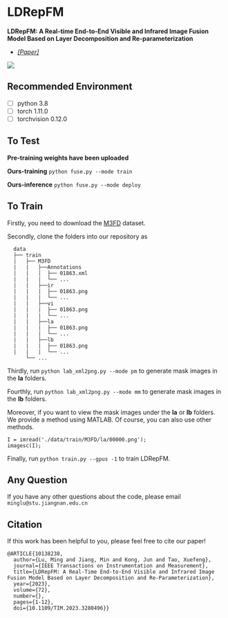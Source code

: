 # LDRepFM
**LDRepFM: A Real-time End-to-End Visible and Infrared Image Fusion Model Based on Layer Decomposition and Re-parameterization**


- [*[Paper]*](https://doi.org/10.1109/TIM.2023.3280496)

<img src="/assets/figure_1.png"/>

## Recommended Environment
 - [ ] python  3.8
 - [ ] torch  1.11.0
 - [ ] torchvision 0.12.0
## To Test
**Pre-training weights have been uploaded**

**Ours-training** `python fuse.py --mode train`

**Ours-inference** `python fuse.py --mode deploy`
## To Train
Firstly, you need to download the [M3FD](https://github.com/JinyuanLiu-CV/TarDAL) dataset.

Secondly, clone the folders into our repository as
```
  data
  ├── train
  |   ├── M3FD
  |   |   ├──Annotations
  |   |   |  ├── 01863.xml
  |   |   |  └── ...
  |   |   ├──ir
  |   |   |  ├── 01863.png
  |   |   |  └── ...
  |   |   ├──vi
  |   |   |  ├── 01863.png
  |   |   |  └── ...
  |   |   ├──la
  |   |   |  ├── 01863.png
  |   |   |  └── ...
  |   |   ├──lb
  |   |   |  ├── 01863.png
  |   |   |  └── ...
      └── ...
```
Thirdly, run `python lab_xml2png.py --mode pm` to generate mask images in the **la**  folders.

Fourthly, run `python lab_xml2png.py --mode mm` to generate mask images in the **lb** folders.

Moreover, if you want to view the mask images under the **la** or **lb** folders. We provide a method using MATLAB. Of course, you can also use other methods.

```
I = imread('./data/train/M3FD/la/00000.png');
imagesc(I);
```
Finally, run `python train.py --gpus -1` to train LDRepFM.
## Any Question
If you have any other questions about the code, please email `minglu@stu.jiangnan.edu.cn`
## Citation
If this work has been helpful to you, please feel free to cite our paper!

```
@ARTICLE{10138238,
  author={Lu, Ming and Jiang, Min and Kong, Jun and Tao, Xuefeng},
  journal={IEEE Transactions on Instrumentation and Measurement}, 
  title={LDRepFM: A Real-Time End-to-End Visible and Infrared Image Fusion Model Based on Layer Decomposition and Re-Parameterization}, 
  year={2023},
  volume={72},
  number={},
  pages={1-12},
  doi={10.1109/TIM.2023.3280496}}
```
